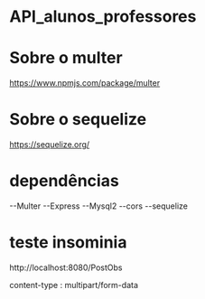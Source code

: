 # API_alunos_professores

# Sobre o multer

https://www.npmjs.com/package/multer

# Sobre o sequelize

https://sequelize.org/

# dependências

--Multer
--Express
--Mysql2
--cors
--sequelize

# teste insominia 
http://localhost:8080/PostObs

content-type : multipart/form-data

 
